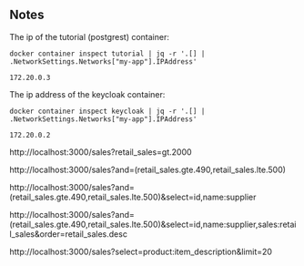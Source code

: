 ## Notes

The ip of the tutorial (postgrest) container:

```shell
docker container inspect tutorial | jq -r '.[] | .NetworkSettings.Networks["my-app"].IPAddress'

172.20.0.3
```

The ip address of the keycloak container:

```shell
docker container inspect keycloak | jq -r '.[] | .NetworkSettings.Networks["my-app"].IPAddress'

172.20.0.2
```

http://localhost:3000/sales?retail_sales=gt.2000

http://localhost:3000/sales?and=(retail_sales.gte.490,retail_sales.lte.500)

http://localhost:3000/sales?and=(retail_sales.gte.490,retail_sales.lte.500)&select=id,name:supplier

http://localhost:3000/sales?and=(retail_sales.gte.490,retail_sales.lte.500)&select=id,name:supplier,sales:retail_sales&order=retail_sales.desc

http://localhost:3000/sales?select=product:item_description&limit=20
